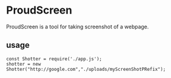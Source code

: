 # ProudScreen
ProudScreen is a tool for taking screenshot of a webpage.

## usage
```
const Shotter = require('./app.js');
shotter = new Shotter("http://google.com","./uploads/myScreenShotPRefix");
```